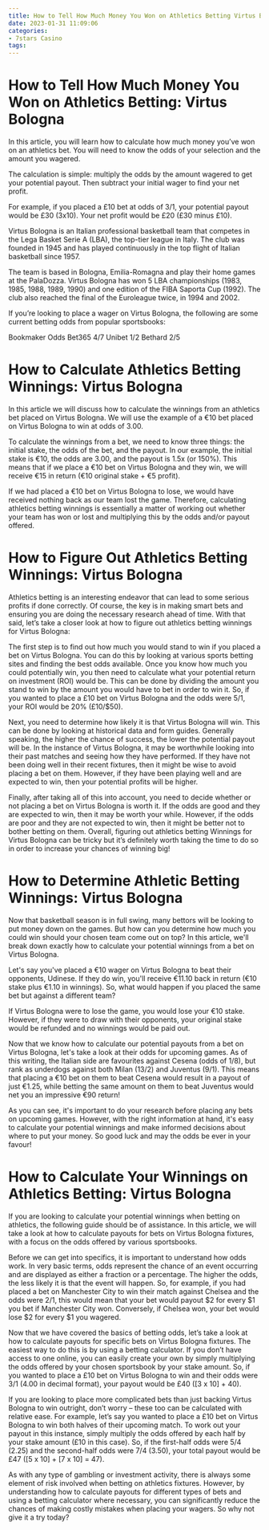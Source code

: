 ```yaml
---
title: How to Tell How Much Money You Won on Athletics Betting Virtus Bologna
date: 2023-01-31 11:09:06
categories:
- 7stars Casino
tags:
---
```



#  How to Tell How Much Money You Won on Athletics Betting: Virtus Bologna

In this article, you will learn how to calculate how much money you’ve won on an athletics bet. You will need to know the odds of your selection and the amount you wagered.

The calculation is simple: multiply the odds by the amount wagered to get your potential payout. Then subtract your initial wager to find your net profit.

For example, if you placed a £10 bet at odds of 3/1, your potential payout would be £30 (3x10). Your net profit would be £20 (£30 minus £10). 

Virtus Bologna is an Italian professional basketball team that competes in the Lega Basket Serie A (LBA), the top-tier league in Italy. The club was founded in 1945 and has played continuously in the top flight of Italian basketball since 1957. 

The team is based in Bologna, Emilia-Romagna and play their home games at the PalaDozza. Virtus Bologna has won 5 LBA championships (1983, 1985, 1988, 1989, 1990) and one edition of the FIBA Saporta Cup (1992). The club also reached the final of the Euroleague twice, in 1994 and 2002. 

If you’re looking to place a wager on Virtus Bologna, the following are some current betting odds from popular sportsbooks: 

Bookmaker Odds 
Bet365 4/7 
Unibet 1/2 
Bethard 2/5

#  How to Calculate Athletics Betting Winnings: Virtus Bologna

In this article we will discuss how to calculate the winnings from an athletics bet placed on Virtus Bologna. We will use the example of a €10 bet placed on Virtus Bologna to win at odds of 3.00.

To calculate the winnings from a bet, we need to know three things: the initial stake, the odds of the bet, and the payout. In our example, the initial stake is €10, the odds are 3.00, and the payout is 1.5x (or 150%). This means that if we place a €10 bet on Virtus Bologna and they win, we will receive €15 in return (€10 original stake + €5 profit).

If we had placed a €10 bet on Virtus Bologna to lose, we would have received nothing back as our team lost the game. Therefore, calculating athletics betting winnings is essentially a matter of working out whether your team has won or lost and multiplying this by the odds and/or payout offered.

#  How to Figure Out Athletics Betting Winnings: Virtus Bologna

Athletics betting is an interesting endeavor that can lead to some serious profits if done correctly. Of course, the key is in making smart bets and ensuring you are doing the necessary research ahead of time. With that said, let’s take a closer look at how to figure out athletics betting winnings for Virtus Bologna:

The first step is to find out how much you would stand to win if you placed a bet on Virtus Bologna. You can do this by looking at various sports betting sites and finding the best odds available. Once you know how much you could potentially win, you then need to calculate what your potential return on investment (ROI) would be. This can be done by dividing the amount you stand to win by the amount you would have to bet in order to win it. So, if you wanted to place a £10 bet on Virtus Bologna and the odds were 5/1, your ROI would be 20% (£10/$50).

Next, you need to determine how likely it is that Virtus Bologna will win. This can be done by looking at historical data and form guides. Generally speaking, the higher the chance of success, the lower the potential payout will be. In the instance of Virtus Bologna, it may be worthwhile looking into their past matches and seeing how they have performed. If they have not been doing well in their recent fixtures, then it might be wise to avoid placing a bet on them. However, if they have been playing well and are expected to win, then your potential profits will be higher.

Finally, after taking all of this into account, you need to decide whether or not placing a bet on Virtus Bologna is worth it. If the odds are good and they are expected to win, then it may be worth your while. However, if the odds are poor and they are not expected to win, then it might be better not to bother betting on them. Overall, figuring out athletics betting Winnings for Virtus Bologna can be tricky but it’s definitely worth taking the time to do so in order to increase your chances of winning big!

#  How to Determine Athletic Betting Winnings: Virtus Bologna 
Now that basketball season is in full swing, many bettors will be looking to put money down on the games. But how can you determine how much you could win should your chosen team come out on top? In this article, we'll break down exactly how to calculate your potential winnings from a bet on Virtus Bologna.

Let's say you've placed a €10 wager on Virtus Bologna to beat their opponents, Udinese. If they do win, you'll receive €11.10 back in return (€10 stake plus €1.10 in winnings). So, what would happen if you placed the same bet but against a different team?

If Virtus Bologna were to lose the game, you would lose your €10 stake. However, if they were to draw with their opponents, your original stake would be refunded and no winnings would be paid out.

Now that we know how to calculate our potential payouts from a bet on Virtus Bologna, let's take a look at their odds for upcoming games. As of this writing, the Italian side are favourites against Cesena (odds of 1/8), but rank as underdogs against both Milan (13/2) and Juventus (9/1). This means that placing a €10 bet on them to beat Cesena would result in a payout of just €1.25, while betting the same amount on them to beat Juventus would net you an impressive €90 return!

As you can see, it's important to do your research before placing any bets on upcoming games. However, with the right information at hand, it's easy to calculate your potential winnings and make informed decisions about where to put your money. So good luck and may the odds be ever in your favour!

#  How to Calculate Your Winnings on Athletics Betting: Virtus Bologna

If you are looking to calculate your potential winnings when betting on athletics, the following guide should be of assistance. In this article, we will take a look at how to calculate payouts for bets on Virtus Bologna fixtures, with a focus on the odds offered by various sportsbooks.

Before we can get into specifics, it is important to understand how odds work. In very basic terms, odds represent the chance of an event occurring and are displayed as either a fraction or a percentage. The higher the odds, the less likely it is that the event will happen. So, for example, if you had placed a bet on Manchester City to win their match against Chelsea and the odds were 2/1, this would mean that your bet would payout $2 for every $1 you bet if Manchester City won. Conversely, if Chelsea won, your bet would lose $2 for every $1 you wagered.

Now that we have covered the basics of betting odds, let’s take a look at how to calculate payouts for specific bets on Virtus Bologna fixtures. The easiest way to do this is by using a betting calculator. If you don’t have access to one online, you can easily create your own by simply multiplying the odds offered by your chosen sportsbook by your stake amount. So, if you wanted to place a £10 bet on Virtus Bologna to win and their odds were 3/1 (4.00 in decimal format), your payout would be £40 ([3 x 10] + 40).

If you are looking to place more complicated bets than just backing Virtus Bologna to win outright, don’t worry – these too can be calculated with relative ease. For example, let’s say you wanted to place a £10 bet on Virtus Bologna to win both halves of their upcoming match. To work out your payout in this instance, simply multiply the odds offered by each half by your stake amount (£10 in this case). So, if the first-half odds were 5/4 (2.25) and the second-half odds were 7/4 (3.50), your total payout would be £47 ([5 x 10] + [7 x 10] = 47).

As with any type of gambling or investment activity, there is always some element of risk involved when betting on athletics fixtures. However, by understanding how to calculate payouts for different types of bets and using a betting calculator where necessary, you can significantly reduce the chances of making costly mistakes when placing your wagers. So why not give it a try today?